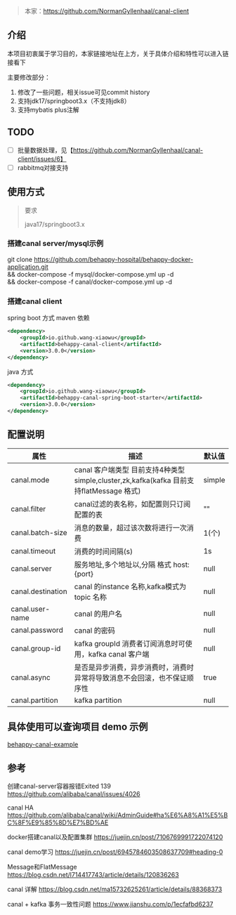 > 本家：https://github.com/NormanGyllenhaal/canal-client

## 介绍
本项目初衷属于学习目的，本家链接地址在上方，关于具体介绍和特性可以进入链接看下

主要修改部分：
1. 修改了一些问题，相关issue可见commit history
2. 支持jdk17/springboot3.x（不支持jdk8）
3. 支持mybatis plus注解

## TODO
- [ ] 批量数据处理，见【https://github.com/NormanGyllenhaal/canal-client/issues/6】
- [ ] rabbitmq对接支持

## 使用方式
> 要求
> 
> java17/springboot3.x

### 搭建canal server/mysql示例
git clone https://github.com/behappy-hospital/behappy-docker-application.git \
&& docker-compose -f mysql/docker-compose.yml up -d \
&& docker-compose -f canal/docker-compose.yml up -d

### 搭建canal client

spring boot 方式 maven 依赖
```xml
<dependency>
    <groupId>io.github.wang-xiaowu</groupId>
    <artifactId>behappy-canal-client</artifactId>
    <version>3.0.0</version>
</dependency>
```

java 方式
```xml
<dependency>
    <groupId>io.github.wang-xiaowu</groupId>
    <artifactId>behappy-canal-spring-boot-starter</artifactId>
    <version>3.0.0</version>
</dependency>
```

## 配置说明

| 属性              | 描述                                                         | 默认值 |
| ----------------- | ------------------------------------------------------------ | ------ |
| canal.mode        | canal 客户端类型 目前支持4种类型 simple,cluster,zk,kafka(kafka 目前支持flatMessage 格式) | simple |
| canal.filter      | canal过滤的表名称，如配置则只订阅配置的表                    | ""     |
| canal.batch-size  | 消息的数量，超过该次数将进行一次消费                         | 1(个)  |
| canal.timeout     | 消费的时间间隔(s)                                            | 1s     |
| canal.server      | 服务地址,多个地址以,分隔 格式 host:{port}                    | null   |
| canal.destination | canal 的instance 名称,kafka模式为topic 名称                  | null   |
| canal.user-name   | canal 的用户名                                               | null   |
| canal.password    | canal 的密码                                                 | null   |
| canal.group-id    | kafka groupId 消费者订阅消息时可使用，kafka canal 客户端     | null   |
| canal.async       | 是否是异步消费，异步消费时，消费时异常将导致消息不会回滚，也不保证顺序性 | true   |
| canal.partition   | kafka partition                                              | null   |

## 具体使用可以查询项目 demo 示例
[behappy-canal-example](behappy-canal-example)

## 参考
创建canal-server容器报错Exited 139
https://github.com/alibaba/canal/issues/4026

canal HA
https://github.com/alibaba/canal/wiki/AdminGuide#ha%E6%A8%A1%E5%BC%8F%E9%85%8D%E7%BD%AE

docker搭建canal以及配置集群
https://juejin.cn/post/7106769991722074120

canal demo学习
https://juejin.cn/post/6945784603508637709#heading-0

Message和FlatMessage
https://blog.csdn.net/l714417743/article/details/120836263

canal 详解
https://blog.csdn.net/ma15732625261/article/details/88368373

canal + kafka 事务一致性问题
https://www.jianshu.com/p/1ecfafbd6237
